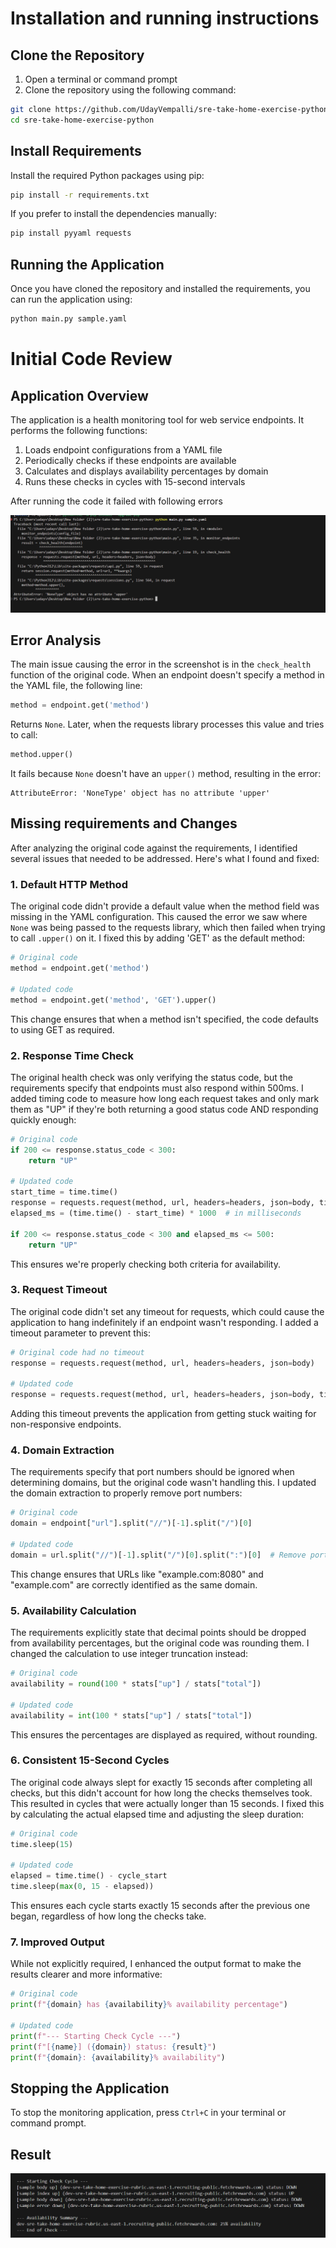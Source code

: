 # Installation and running instructions


## Clone the Repository

1. Open a terminal or command prompt
2. Clone the repository using the following command:

```bash
git clone https://github.com/UdayVempalli/sre-take-home-exercise-python.git
cd sre-take-home-exercise-python
```

## Install Requirements

Install the required Python packages using pip:

```bash
pip install -r requirements.txt
```

If you prefer to install the dependencies manually:

```bash
pip install pyyaml requests
```

## Running the Application

Once you have cloned the repository and installed the requirements, you can run the application using:

```bash
python main.py sample.yaml
```

# Initial Code Review

## Application Overview

The application is a health monitoring tool for web service endpoints. It performs the following functions:

1. Loads endpoint configurations from a YAML file
2. Periodically checks if these endpoints are available
3. Calculates and displays availability percentages by domain
4. Runs these checks in cycles with 15-second intervals

After running the code it failed with following errors

![alt text](<screenshots/Screenshot 2025-04-22 120642.png>)

## Error Analysis

The main issue causing the error in the screenshot is in the `check_health` function of the original code. When an endpoint doesn't specify a method in the YAML file, the following line:

```python
method = endpoint.get('method')
```

Returns `None`. Later, when the requests library processes this value and tries to call:

```python
method.upper()
```

It fails because `None` doesn't have an `upper()` method, resulting in the error:

```
AttributeError: 'NoneType' object has no attribute 'upper'
```

## Missing requirements and Changes

After analyzing the original code against the requirements, I identified several issues that needed to be addressed. Here's what I found and fixed:

### 1. Default HTTP Method
The original code didn't provide a default value when the method field was missing in the YAML configuration. This caused the error we saw where `None` was being passed to the requests library, which then failed when trying to call `.upper()` on it. I fixed this by adding 'GET' as the default method:

```python
# Original code
method = endpoint.get('method')

# Updated code
method = endpoint.get('method', 'GET').upper()
```

This change ensures that when a method isn't specified, the code defaults to using GET as required.

### 2. Response Time Check
The original health check was only verifying the status code, but the requirements specify that endpoints must also respond within 500ms. I added timing code to measure how long each request takes and only mark them as "UP" if they're both returning a good status code AND responding quickly enough:

```python
# Original code
if 200 <= response.status_code < 300:
    return "UP"

# Updated code
start_time = time.time()
response = requests.request(method, url, headers=headers, json=body, timeout=5)
elapsed_ms = (time.time() - start_time) * 1000  # in milliseconds

if 200 <= response.status_code < 300 and elapsed_ms <= 500:
    return "UP"
```

This ensures we're properly checking both criteria for availability.

### 3. Request Timeout
The original code didn't set any timeout for requests, which could cause the application to hang indefinitely if an endpoint wasn't responding. I added a timeout parameter to prevent this:

```python
# Original code had no timeout
response = requests.request(method, url, headers=headers, json=body)

# Updated code
response = requests.request(method, url, headers=headers, json=body, timeout=5)
```

Adding this timeout prevents the application from getting stuck waiting for non-responsive endpoints.

### 4. Domain Extraction
The requirements specify that port numbers should be ignored when determining domains, but the original code wasn't handling this. I updated the domain extraction to properly remove port numbers:

```python
# Original code
domain = endpoint["url"].split("//")[-1].split("/")[0]

# Updated code
domain = url.split("//")[-1].split("/")[0].split(":")[0]  # Remove port if present
```

This change ensures that URLs like "example.com:8080" and "example.com" are correctly identified as the same domain.

### 5. Availability Calculation
The requirements explicitly state that decimal points should be dropped from availability percentages, but the original code was rounding them. I changed the calculation to use integer truncation instead:

```python
# Original code
availability = round(100 * stats["up"] / stats["total"])

# Updated code
availability = int(100 * stats["up"] / stats["total"])
```

This ensures the percentages are displayed as required, without rounding.

### 6. Consistent 15-Second Cycles
The original code always slept for exactly 15 seconds after completing all checks, but this didn't account for how long the checks themselves took. This resulted in cycles that were actually longer than 15 seconds. I fixed this by calculating the actual elapsed time and adjusting the sleep duration:

```python
# Original code
time.sleep(15)

# Updated code
elapsed = time.time() - cycle_start
time.sleep(max(0, 15 - elapsed))
```

This ensures each cycle starts exactly 15 seconds after the previous one began, regardless of how long the checks take.

### 7. Improved Output
While not explicitly required, I enhanced the output format to make the results clearer and more informative:

```python
# Original code
print(f"{domain} has {availability}% availability percentage")

# Updated code
print(f"--- Starting Check Cycle ---")
print(f"[{name}] ({domain}) status: {result}")
print(f"{domain}: {availability}% availability")
```

## Stopping the Application

To stop the monitoring application, press `Ctrl+C` in your terminal or command prompt.


## Result

![alt text](<screenshots/Screenshot 2025-04-23 220325.png>)


